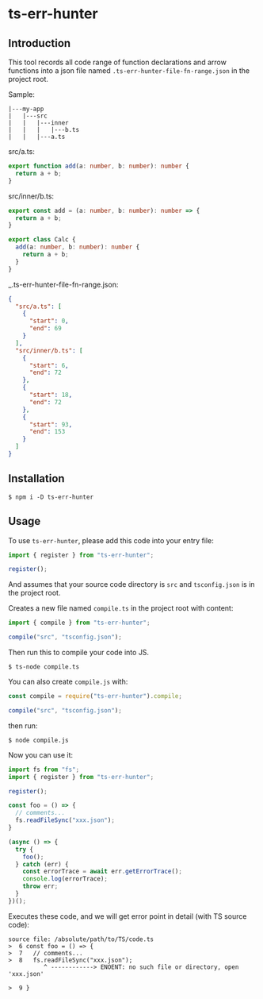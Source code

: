 # ts-err-hunter

## Introduction

This tool records all code range of function declarations and arrow functions into a json file named `.ts-err-hunter-file-fn-range.json` in the project root.

Sample: 

```
|---my-app
|   |---src
|   |   |---inner
|   |   |   |---b.ts
|   |   |---a.ts
```

src/a.ts:
```typescript
export function add(a: number, b: number): number {
  return a + b;
}
```

src/inner/b.ts:
```typescript
export const add = (a: number, b: number): number => {
  return a + b;
}

export class Calc {
  add(a: number, b: number): number {
    return a + b;
  }
}
```

_.ts-err-hunter-file-fn-range.json:
```json
{
  "src/a.ts": [
    {
      "start": 0,
      "end": 69
    }
  ],
  "src/inner/b.ts": [
    {
      "start": 6,
      "end": 72
    },
    {
      "start": 18,
      "end": 72
    },
    {
      "start": 93,
      "end": 153
    }
  ]
}
```

## Installation

```shell script
$ npm i -D ts-err-hunter
```

## Usage

To use `ts-err-hunter`, please add this code into your entry file:

```typescript
import { register } from "ts-err-hunter";

register();
```

And assumes that your source code directory is `src` and `tsconfig.json` is in the project root.

Creates a new file named `compile.ts` in the project root with content:

```typescript
import { compile } from "ts-err-hunter";

compile("src", "tsconfig.json");
```

Then run this to compile your code into JS.

```shell script
$ ts-node compile.ts
```

You can also create `compile.js` with:

```javascript
const compile = require("ts-err-hunter").compile;

compile("src", "tsconfig.json");
```

then run: 

```shell script
$ node compile.js
```

Now you can use it:

```typescript
import fs from "fs";
import { register } from "ts-err-hunter";

register();

const foo = () => {
  // comments...
  fs.readFileSync("xxx.json");
}

(async () => {
  try {
    foo();
  } catch (err) {
    const errorTrace = await err.getErrorTrace();
    console.log(errorTrace);
    throw err;
  }
})();
```

Executes these code, and we will get error point in detail (with TS source code):

```
source file: /absolute/path/to/TS/code.ts
>  6 const foo = () => {
>  7   // comments...
>  8   fs.readFileSync("xxx.json");
          ^ ------------> ENOENT: no such file or directory, open 'xxx.json'

>  9 }
```
